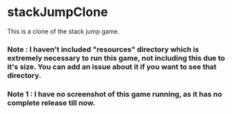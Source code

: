 # stackJumpClone
This is a clone of the stack jump game.

### Note : I haven't included "resources" directory which is extremely necessary to run this game, not including this due to it's size. You can add an issue about it if you want to see that directory.

### Note 1 : I have no screenshot of this game running, as it has no complete release till now.
